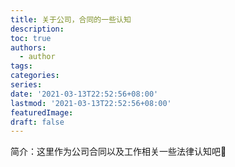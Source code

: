 ```yaml
---
title: 关于公司，合同的一些认知
description:
toc: true
authors:
  - author
tags:
categories:
series:
date: '2021-03-13T22:52:56+08:00'
lastmod: '2021-03-13T22:52:56+08:00'
featuredImage:
draft: false
---
```



简介：这里作为公司合同以及工作相关一些法律认知吧<span class="emojify">🙈</span>
<!--more-->

